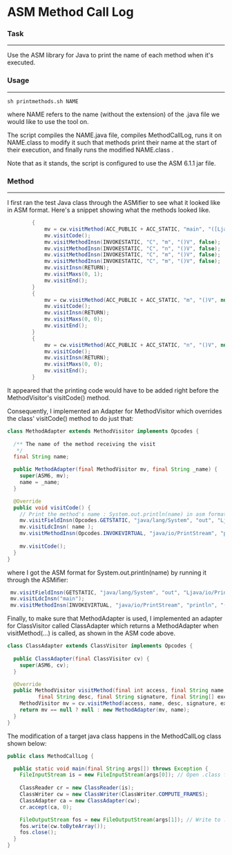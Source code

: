 # ASM Method Call Log


### Task
***
Use the ASM library for Java to print the name of each method when it's executed.

### Usage
***
```
sh printmethods.sh NAME
```
where NAME refers to the name (without the extension) of the .java file we would like to use the tool on.

The script compiles the NAME.java file, compiles MethodCallLog, runs it on NAME.class to modify it such that methods print their name at the start of their execution, and finally runs the modified NAME.class .

Note that as it stands, the script is configured to use the ASM 6.1.1 jar file.

### Method
***
I first ran the test Java class through the ASMifier to see what it looked like in ASM format.
Here's a snippet showing what the methods looked like.
```Java
        {
            mv = cw.visitMethod(ACC_PUBLIC + ACC_STATIC, "main", "([Ljava/lang/String;)V", null, null);
            mv.visitCode();
            mv.visitMethodInsn(INVOKESTATIC, "C", "m", "()V", false);
            mv.visitMethodInsn(INVOKESTATIC, "C", "n", "()V", false);
            mv.visitMethodInsn(INVOKESTATIC, "C", "m", "()V", false);
            mv.visitMethodInsn(INVOKESTATIC, "C", "m", "()V", false);
            mv.visitInsn(RETURN);
            mv.visitMaxs(0, 1);
            mv.visitEnd();
        }
        {
            mv = cw.visitMethod(ACC_PUBLIC + ACC_STATIC, "m", "()V", null, null);
            mv.visitCode();
            mv.visitInsn(RETURN);
            mv.visitMaxs(0, 0);
            mv.visitEnd();
        }
        {
            mv = cw.visitMethod(ACC_PUBLIC + ACC_STATIC, "n", "()V", null, null);
            mv.visitCode();
            mv.visitInsn(RETURN);
            mv.visitMaxs(0, 0);
            mv.visitEnd();
        }
```

It appeared that the printing code would have to be added right before the MethodVisitor's visitCode() method.

Consequently, I implemented an Adapter for MethodVisitor which overrides the class' visitCode() method to do just that:

```Java
class MethodAdapter extends MethodVisitor implements Opcodes {
  
  /** The name of the method receiving the visit 
   */
  final String name;

  public MethodAdapter(final MethodVisitor mv, final String _name) {
    super(ASM6, mv);
    name = _name;
  }

  @Override
  public void visitCode() {
    // Print the method's name : System.out.println(name) in asm format
    mv.visitFieldInsn(Opcodes.GETSTATIC, "java/lang/System", "out", "Ljava/io/PrintStream;");
    mv.visitLdcInsn( name );
    mv.visitMethodInsn(Opcodes.INVOKEVIRTUAL, "java/io/PrintStream", "println", "(Ljava/lang/String;)V", false);
    
    mv.visitCode();
  }
}
```
where I got the ASM format for System.out.println(name) by running it through the ASMifier:
```Java
 mv.visitFieldInsn(GETSTATIC, "java/lang/System", "out", "Ljava/io/PrintStream;");
 mv.visitLdcInsn("main");
 mv.visitMethodInsn(INVOKEVIRTUAL, "java/io/PrintStream", "println", "(Ljava/lang/String;)V", false);
```

Finally, to make sure that MethodAdapter is used, I implemented an adapter for ClassVisitor called ClassAdapter which returns a MethodAdapter when visitMethod(...) is called, as shown in the ASM code above.

```Java
class ClassAdapter extends ClassVisitor implements Opcodes {
  
  public ClassAdapter(final ClassVisitor cv) {
    super(ASM6, cv);
  }

  @Override
  public MethodVisitor visitMethod(final int access, final String name,
          final String desc, final String signature, final String[] exceptions) {
    MethodVisitor mv = cv.visitMethod(access, name, desc, signature, exceptions);
    return mv == null ? null : new MethodAdapter(mv, name);
  }
}
```

The modification of a target java class happens in the MethodCallLog class shown below:
```Java
public class MethodCallLog {

  public static void main(final String args[]) throws Exception {
    FileInputStream is = new FileInputStream(args[0]); // Open .class file taken as the first argument
    
    ClassReader cr = new ClassReader(is); 
    ClassWriter cw = new ClassWriter(ClassWriter.COMPUTE_FRAMES);
    ClassAdapter ca = new ClassAdapter(cw);
    cr.accept(ca, 0);

    FileOutputStream fos = new FileOutputStream(args[1]); // Write to .class file name taken as the second argument
    fos.write(cw.toByteArray());
    fos.close();
  }
}
```
